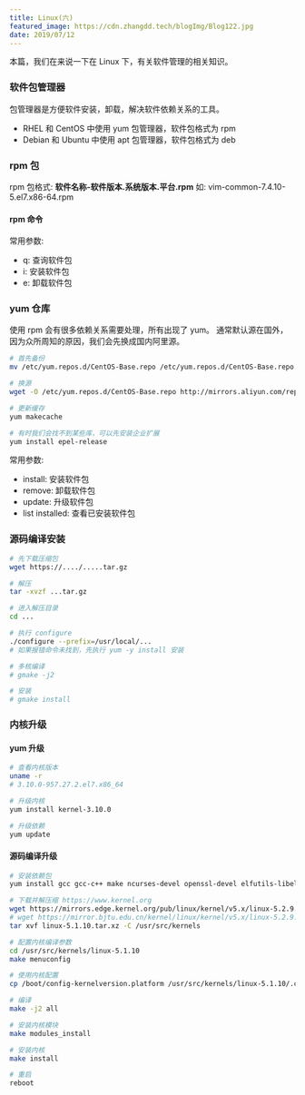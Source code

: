 ```yaml
---
title: Linux(六)
featured_image: https://cdn.zhangdd.tech/blogImg/Blog122.jpg
date: 2019/07/12
---
```


本篇，我们在来说一下在 Linux 下，有关软件管理的相关知识。

### 软件包管理器
包管理器是方便软件安装，卸载，解决软件依赖关系的工具。
- RHEL 和 CentOS 中使用 yum 包管理器，软件包格式为 rpm
- Debian 和 Ubuntu 中使用 apt 包管理器，软件包格式为 deb

### rpm 包
rpm 包格式: 
**软件名称-软件版本.系统版本.平台.rpm**
如: 
vim-common-7.4.10-5.el7.x86-64.rpm

#### rpm 命令
常用参数: 
- q: 查询软件包
- i: 安装软件包
- e: 卸载软件包

### yum 仓库
使用 rpm 会有很多依赖关系需要处理，所有出现了 yum。
通常默认源在国外，因为众所周知的原因，我们会先换成国内阿里源。

``` sh
# 首先备份
mv /etc/yum.repos.d/CentOS-Base.repo /etc/yum.repos.d/CentOS-Base.repo.backup

# 换源
wget -O /etc/yum.repos.d/CentOS-Base.repo http://mirrors.aliyun.com/repo/Centos-7.repo

# 更新缓存
yum makecache

# 有时我们会找不到某些库，可以先安装企业扩展
yum install epel-release 
```

常用参数: 
- install: 安装软件包
- remove: 卸载软件包
- update: 升级软件包
- list installed: 查看已安装软件包

### 源码编译安装
``` sh
# 先下载压缩包
wget https://..../.....tar.gz

# 解压
tar -xvzf ...tar.gz

# 进入解压目录
cd ...

# 执行 configure
./configure --prefix=/usr/local/...
# 如果报错命令未找到，先执行 yum -y install 安装

# 多核编译
# gmake -j2

# 安装
# gmake install
```
### 内核升级
#### yum 升级
``` sh
# 查看内核版本
uname -r
# 3.10.0-957.27.2.el7.x86_64

# 升级内核
yum install kernel-3.10.0

# 升级依赖
yum update
```

#### 源码编译升级
``` sh
# 安装依赖包
yum install gcc gcc-c++ make ncurses-devel openssl-devel elfutils-libelf-devel bison flex

# 下载并解压缩 https://www.kernel.org
wget https://mirrors.edge.kernel.org/pub/linux/kernel/v5.x/linux-5.2.9.tar.xz
# wget https://mirror.bjtu.edu.cn/kernel/linux/kernel/v5.x/linux-5.2.9.tar.xz
tar xvf linux-5.1.10.tar.xz -C /usr/src/kernels

# 配置内核编译参数
cd /usr/src/kernels/linux-5.1.10
make menuconfig

# 使用内核配置
cp /boot/config-kernelversion.platform /usr/src/kernels/linux-5.1.10/.config

# 编译
make -j2 all

# 安装内核模块
make modules_install

# 安装内核
make install

# 重启
reboot
```
